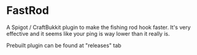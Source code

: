 # FastRod
A Spigot / CraftBukkit plugin to make the fishing rod hook faster. It's very effective and it seems like your ping is way lower than it really is.

Prebuilt plugin can be found at "releases" tab
